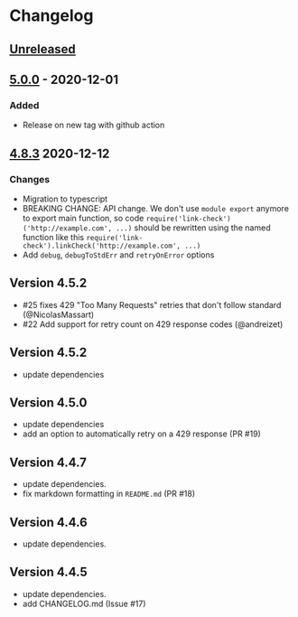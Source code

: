 # Changelog

## [Unreleased][]

## [5.0.0][] - 2020-12-01

### Added

- Release on new tag with github action

## [4.8.3][] 2020-12-12

### Changes

- Migration to typescript
- BREAKING CHANGE: API change. We don't use `module export` anymore to export main function, so code `require('link-check')('http://example.com', ...)` should be rewritten using the named function like this `require('link-check').linkCheck('http://example.com', ...)`
- Add `debug`, `debugToStdErr` and `retryOnError` options

## Version 4.5.2

- #25 fixes 429 "Too Many Requests" retries that don't follow standard (@NicolasMassart)
- #22 Add support for retry count on 429 response codes (@andreizet)

## Version 4.5.2

- update dependencies

## Version 4.5.0

- update dependencies
- add an option to automatically retry on a 429 response (PR #19)

## Version 4.4.7

- update dependencies.
- fix markdown formatting in `README.md` (PR #18)

## Version 4.4.6

- update dependencies.

## Version 4.4.5

- update dependencies.
- add CHANGELOG.md (Issue #17)


[Unreleased]: https://github.com/boillodmanuel/link-check/compare/v5.0.0...HEAD
[5.0.0]: https://github.com/boillodmanuel/link-check/compare/v5.0.0...v5.0.0
[5.0.0]: https://github.com/boillodmanuel/link-check/compare/v4.8.5...v5.0.0
[4.8.3]: https://github.com/boillodmanuel/link-check/compare/v4.8.2...v4.8.3